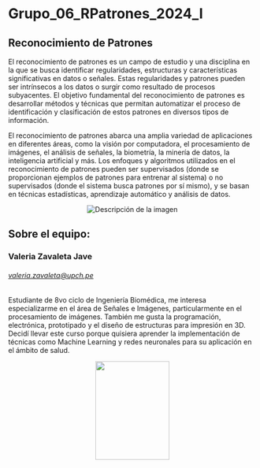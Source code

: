 # Grupo_06_RPatrones_2024_I

## Reconocimiento de Patrones


El reconocimiento de patrones es un campo de estudio y una disciplina en la que se busca identificar regularidades, estructuras y características significativas en datos o señales. Estas regularidades y patrones pueden ser intrínsecos a los datos o surgir como resultado de procesos subyacentes. El objetivo fundamental del reconocimiento de patrones es desarrollar métodos y técnicas que permitan automatizar el proceso de identificación y clasificación de estos patrones en diversos tipos de información.

El reconocimiento de patrones abarca una amplia variedad de aplicaciones en diferentes áreas, como la visión por computadora, el procesamiento de imágenes, el análisis de señales, la biometría, la minería de datos, la inteligencia artificial y más. Los enfoques y algoritmos utilizados en el reconocimiento de patrones pueden ser supervisados (donde se proporcionan ejemplos de patrones para entrenar al sistema) o no supervisados (donde el sistema busca patrones por sí mismo), y se basan en técnicas estadísticas, aprendizaje automático y análisis de datos.

<p align="center">
  <img src="https://4.bp.blogspot.com/-29odUWGMwCY/V6cLfEnq1yI/AAAAAAAAA-A/BBJHLYBYUdArfJOToAX5WmCYqy-lgmbtgCLcB/s1600/1.png" alt="Descripción de la imagen">
</p>


## Sobre el equipo:
### Valeria Zavaleta Jave
###### valeria.zavaleta@upch.pe
Estudiante de 8vo ciclo de Ingeniería Biomédica, me interesa especializarme en el área de Señales e Imágenes, particularmente en el procesamiento de imágenes. También me gusta la programación, electrónica, prototipado y el diseño de estructuras para impresión en 3D. Decidí llevar este curso porque quisiera aprender la implementación de técnicas como Machine Learning y redes neuronales para su aplicación en el ámbito de salud.

<p align="center"> 
<img src="https://i.postimg.cc/90t9n5z1/val.jpg"  width="150" height="200" align="center">
</p>
